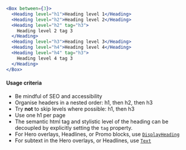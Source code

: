 ```jsx
<Box between={3}>
  <Heading level="h1">Heading level 1</Heading>
  <Heading level="h2">Heading level 2</Heading>
  <Heading level="h2" tag="h3">
    Heading level 2 tag 3
  </Heading>
  <Heading level="h3">Heading level 3</Heading>
  <Heading level="h4">Heading level 4</Heading>
  <Heading level="h4" tag="h3">
    Heading level 4 tag 3
  </Heading>
</Box>
```

#### Usage criteria

* Be mindful of SEO and accessibility
* Organise headers in a nested order: h1, then h2, then h3
* Try **not** to skip levels where possible: h1, then h3
* Use one h1 per page
* The semantic html tag and stylistic level of the heading can be decoupled by explicitly setting the `tag` property.
* For Hero overlays, Headlines, or Promo blocks, use [`DisplayHeading`](#displayheading)
* For subtext in the Hero overlays, or Headlines, use [`Text`](#text)
